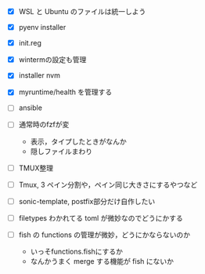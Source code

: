 
- [x] WSL と Ubuntu のファイルは統一しよう
- [x] pyenv installer
- [x] init.reg
- [x] wintermの設定も管理
- [x] installer nvm
- [x] myruntime/health を管理する

- [ ] ansible
- [ ] 通常時のfzfが変
  - 表示，タイプしたときがなんか
  - 隠しファイルまわり

- [ ] TMUX整理
- [ ] Tmux, 3 ペイン分割や，ペイン同じ大きさにするやつなど

- [ ] sonic-template, postfix部分だけ自作したい
- [ ] filetypes わかれてる toml が微妙なのでどうにかする
- [ ] fish の functions の管理が微妙，どうにかならないのか
  - いっそfunctions.fishにするか
  - なんかうまく merge する機能が fish にないか


